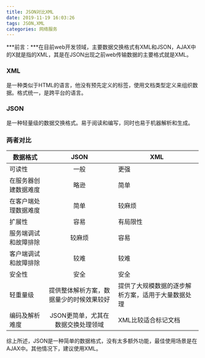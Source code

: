 ```yaml
---
title: JSON对比XML
date: 2019-11-19 16:03:26
tags: JSON,XML
categories: 网络服务
---
```

***前言：***在目前web开发领域，主要数据交换格式有XML和JSON，AJAX中的X就是指的XML，其是在JSON出现之前web传输数据的主要格式就是XML。<!-- more -->

### XML
是一种类似于HTML的语言，他没有预先定义的标签，使用文档类型定义来组织数据。格式统一，是跨平台的语言。

### JSON
是一种轻量级的数据交换格式。易于阅读和编写，同时也易于机器解析和生成。

### 两者对比
|数据格式|JSON|XML|
|-|:-:|-|
|可读性|一般|更强|
|在服务器创建数据难度|略逊|简单|
|在客户端处理数据难度|简单|较麻烦|
|扩展性|容易|有局限性|
|服务端调试和故障排除|较麻烦|容易|
|客户端调试和故障排除|较难|较难|
|安全性|安全|安全|
|轻重量级|提供整体解析方案，数据量少的时候效果较好|提供了大规模数据的逐步解析方案，适用于大量数据处理|
|编码及解析难度|JSON更简单，尤其在数据交换处理领域|XML比较适合标记文档|

综上所述，JSON是一种简单的数据格式，没有太多额外功能，最佳使用场景是在AJAX中。其他情况下，建议使用XML。